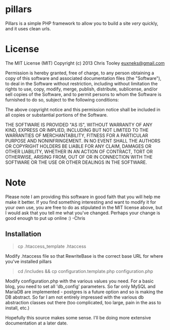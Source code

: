 pillars
=======

Pillars is a simple PHP framework to allow you to build a site *very* quickly, and it uses clean urls.


License
======
The MIT License (MIT)
Copyright (c) 2013 Chris Tooley <euxneks@gmail.com>

Permission is hereby granted, free of charge, to any person obtaining a copy of this software and associated documentation files (the "Software"), to deal in the Software without restriction, including without limitation the rights to use, copy, modify, merge, publish, distribute, sublicense, and/or sell copies of the Software, and to permit persons to whom the Software is furnished to do so, subject to the following conditions:

The above copyright notice and this permission notice shall be included in all copies or substantial portions of the Software.

THE SOFTWARE IS PROVIDED "AS IS", WITHOUT WARRANTY OF ANY KIND, EXPRESS OR IMPLIED, INCLUDING BUT NOT LIMITED TO THE WARRANTIES OF MERCHANTABILITY, FITNESS FOR A PARTICULAR PURPOSE AND NONINFRINGEMENT. IN NO EVENT SHALL THE AUTHORS OR COPYRIGHT HOLDERS BE LIABLE FOR ANY CLAIM, DAMAGES OR OTHER LIABILITY, WHETHER IN AN ACTION OF CONTRACT, TORT OR OTHERWISE, ARISING FROM, OUT OF OR IN CONNECTION WITH THE SOFTWARE OR THE USE OR OTHER DEALINGS IN THE SOFTWARE.


Note
====
Please note I am providing this software in good faith that you will help me make it better. If you find something interesting and want to modify it for your own use, you are free to do as stipulated in the MIT license above, but I would ask that you tell me what you've changed. Perhaps your change is good enough to put up online :)
-Chris

Installation
-----------
> cp .htaccess\_template .htaccess

Modify .htaccess file so that RewriteBase is the correct base URL for where you've installed pillars

> cd /includes && cp configuration.template.php configuration.php

Modify configuration.php with the various values you need. For a basic blog, you need to set all 'db\_config' parameters.  So far only MySQL and MariaDB are implemented - postgres is a future option and so is making the DB abstract. So far I am not entirely impressed with the various db abstraction classes out there (too complicated, too large, pain in the ass to install, etc.)

Hopefully this source makes some sense. I'll be doing more extensive documentation at a later date.
